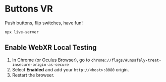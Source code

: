 # Buttons VR

Push buttons, flip switches, have fun!

```
npx live-server
```

## Enable WebXR Local Testing

1. In Chrome (or Oculus Browser), go to `chrome://flags/#unsafely-treat-insecure-origin-as-secure`
1. Select **Enabled** and add your `http://<host>:8080` origin.
1. Restart the browser.
